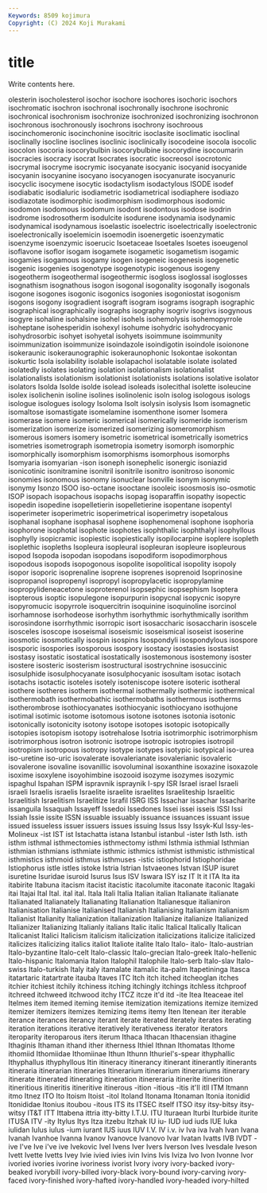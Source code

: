 ```yaml
---
Keywords: 8509 kojimura
Copyright: (C) 2024 Koji Murakami
---
```


# title

Write contents here.



olesterin isocholesterol isochor
isochore isochores isochoric isochors isochromatic isochron isochronal isochronally isochrone isochronic
isochronical isochronism isochronize isochronized isochronizing isochronon isochronous isochronously isochrons isochrony
isochroous isocinchomeronic isocinchonine isocitric isoclasite isoclimatic isoclinal isoclinally isocline isoclines
isoclinic isoclinically isocodeine isocola isocolic isocolon isocoria isocorybulbin isocorybulbine isocorydine
isocoumarin isocracies isocracy isocrat Isocrates isocratic isocreosol isocrotonic isocrymal isocryme
isocrymic isocyanate isocyanic isocyanid isocyanide isocyanin isocyanine isocyano isocyanogen isocyanurate
isocyanuric isocyclic isocymene isocytic isodactylism isodactylous ISODE isodef isodiabatic isodialuric
isodiametric isodiametrical isodiaphere isodiazo isodiazotate isodimorphic isodimorphism isodimorphous isodomic isodomon
isodomous isodomum isodont isodontous isodose isodrin isodrome isodrosotherm isodulcite isodurene
isodynamia isodynamic isodynamical isodynamous isoelastic isoelectric isoelectrically isoelectronic isoelectronically isoelemicin
isoemodin isoenergetic isoenzymatic isoenzyme isoenzymic isoerucic Isoetaceae Isoetales Isoetes isoeugenol
isoflavone isoflor isogam isogamete isogametic isogametism isogamic isogamies isogamous isogamy
isogen isogeneic isogenesis isogenetic isogenic isogenies isogenotype isogenotypic isogenous isogeny
isogeotherm isogeothermal isogeothermic isogloss isoglossal isoglosses isognathism isognathous isogon isogonal
isogonality isogonally isogonals isogone isogones isogonic isogonics isogonies isogoniostat isogonism
isogons isogony isogradient isograft isogram isograms isograph isographic isographical isographically
isographs isography isogriv isogrivs isogynous isogyre isohaline isohalsine isohel isohels
isohemolysis isohemopyrrole isoheptane isohesperidin isohexyl isohume isohydric isohydrocyanic isohydrosorbic isohyet
isohyetal isohyets isoimmune isoimmunity isoimmunization isoimmunize isoindazole isoindigotin isoindole isoionone
isokeraunic isokeraunographic isokeraunophonic Isokontae isokontan isokurtic Isola isolability isolable isolapachol
isolatable isolate isolated isolatedly isolates isolating isolation isolationalism isolationalist isolationalists
isolationism isolationist isolationists isolations isolative isolator isolators Isolda Isolde isolde
isolead isoleads isolecithal isolette isoleucine isolex isolichenin isoline isolines isolinolenic
isoln isolog isologous isologs isologue isologues isology Isoloma Isolt isolysin
isolysis Isom isomagnetic isomaltose isomastigate isomelamine isomenthone isomer Isomera isomerase
isomere isomeric isomerical isomerically isomeride isomerism isomerization isomerize isomerized isomerizing
isomeromorphism isomerous isomers isomery isometric isometrical isometrically isometrics isometries isometrograph
isometropia isometry isomorph isomorphic isomorphically isomorphism isomorphisms isomorphous isomorphs Isomyaria
isomyarian -ison isoneph isonephelic isonergic isoniazid isonicotinic isonitramine isonitril isonitrile
isonitro isonitroso isonomic isonomies isonomous isonomy isonuclear Isonville isonym isonymic
isonymy Isonzo ISOO iso-octane isooctane isooleic isoosmosis iso-osmotic ISOP isopach
isopachous isopachs isopag isoparaffin isopathy isopectic isopedin isopedine isopelletierin isopelletierine
isopentane isopentyl isoperimeter isoperimetric isoperimetrical isoperimetry isopetalous isophanal isophane isophasal
isophene isophenomenal isophone isophoria isophorone isophotal isophote isophotes isophthalic isophthalyl
isophyllous isophylly isopicramic isopiestic isopiestically isopilocarpine isoplere isopleth isoplethic isopleths
Isopleura isopleural isopleuran isopleure isopleurous isopod Isopoda isopodan isopodans isopodiform
isopodimorphous isopodous isopods isopogonous isopolite isopolitical isopolity isopoly isopor isoporic
isoprenaline isoprene isoprenes isoprenoid Isoprinosine isopropanol isopropenyl isopropyl isopropylacetic isopropylamine
isopropylideneacetone isoproterenol isopsephic isopsephism Isoptera isopterous isoptic isopulegone isopurpurin isopycnal
isopycnic isopyre isopyromucic isopyrrole isoquercitrin isoquinine isoquinoline isorcinol isorhamnose isorhodeose
isorhythm isorhythmic isorhythmically isorithm isorosindone isorrhythmic isorropic isort isosaccharic isosaccharin
isoscele isosceles isoscope isoseismal isoseismic isoseismical isoseist isoserine isosmotic isosmotically
isospin isospins Isospondyli isospondylous isospore isosporic isospories isosporous isospory isostacy
isostasies isostasist isostasy isostatic isostatical isostatically isostemonous isostemony isoster isostere
isosteric isosterism isostructural isostrychnine isosuccinic isosulphide isosulphocyanate isosulphocyanic isosultam isotac
isotach isotachs isotactic isoteles isotely isoteniscope isotere isoteric isotheral isothere
isotheres isotherm isothermal isothermally isothermic isothermical isothermobath isothermobathic isothermobaths isothermous
isotherms isotherombrose isothiocyanates isothiocyanic isothiocyano isothujone isotimal isotimic isotome isotomous
isotone isotones isotonia isotonic isotonically isotonicity isotony isotope isotopes isotopic
isotopically isotopies isotopism isotopy isotrehalose Isotria isotrimorphic isotrimorphism isotrimorphous isotron
isotronic isotrope isotropic isotropies isotropil isotropism isotropous isotropy isotype isotypes
isotypic isotypical iso-urea iso-uretine iso-uric isovalerate isovalerianate isovalerianic isovaleric isovalerone
isovaline isovanillic isovoluminal isoxanthine isoxazine isoxazole isoxime isoxylene isoyohimbine isozooid
isozyme isozymes isozymic ispaghul Ispahan ISPM ispravnik ispraynik I-spy ISR
Israel israel Israeli israeli Israelis israelis Israelite israelite israelites Israeliteship
Israelitic Israelitish Israelitism Israelitize Israfil ISRG ISS Issachar issachar Issacharite
issanguila Issaquah Issayeff Issedoi Issedones Issei issei isseis ISSI Issi
Issiah Issie issite ISSN issuable issuably issuance issuances issuant issue
issued issueless issuer issuers issues issuing Issus Issy Issyk-Kul Issy-les-Molineux
-ist IST ist Istachatta istana Istanbul istanbul -ister Isth Isth.
isth isthm isthmal isthmectomies isthmectomy isthmi Isthmia isthmial Isthmian isthmian
isthmians isthmiate isthmic isthmics isthmist isthmistic isthmistical isthmistics isthmoid isthmus
isthmuses -istic istiophorid Istiophoridae Istiophorus istle istles istoke Istria Istrian
Istvaeones Istvan ISUP isuret isuretine Isuridae isuroid Isurus Isus ISV
Iswara ISY isz IT It it ITA Ita ita itabirite
Itabuna itacism itacist itacistic itacolumite itaconate itaconic Itagaki itai Itajai
Ital Ital. ital ital. Itala Itali Italia Italian italian Italianate
italianate Italianated Italianately Italianating Italianation Italianesque italianiron Italianisation Italianise Italianised
Italianish Italianising Italianism italianism Italianist Italianity Italianization italianization Italianize italianize
Italianized Italianizer Italianizing Italianly italians Italic italic Italical Italically Italican
Italicanist Italici Italicism italicism italicization italicizations italicize italicized italicizes italicizing
italics italiot Italiote italite Italo Italo- italo- Italo-austrian Italo-byzantine Italo-celt
Italo-classic Italo-grecian Italo-greek Italo-hellenic Italo-hispanic Italomania Italon Italophil Italophile Italo-serb
Italo-slav Italo-swiss Italo-turkish Italy italy itamalate itamalic ita-palm Itapetininga Itasca
itatartaric itatartrate itauba Itaves ITC Itch itch itched itcheoglan itches
itchier itchiest itchily itchiness itching itchingly itchings itchless itchproof itchreed
itchweed itchwood itchy ITCZ itcze it'd itd -ite Itea Iteaceae
itel Itelmes item itemed iteming itemise itemization itemizations itemize itemized
itemizer itemizers itemizes itemizing items itemy Iten Itenean iter iterable
iterance iterances iterancy iterant iterate iterated iterately iterates iterating iteration
iterations iterative iteratively iterativeness iterator iterators iteroparity iteroparous iters iterum
Ithaca Ithacan Ithacensian ithagine Ithaginis Ithaman ithand ither itherness Ithiel
Ithnan Ithomatas Ithome ithomiid Ithomiidae Ithomiinae Ithun Ithunn Ithuriel's-spear ithyphallic
Ithyphallus ithyphyllous Itin itineracy itinerancy itinerant itinerantly itinerants itineraria itinerarian
itineraries Itinerarium itinerarium itinerariums itinerary itinerate itinerated itinerating itineration itinereraria
itinerite itinerition itineritious itineritis itineritive itinerous -ition -itious -itis it'll
itll ITM Itmann itmo Itnez ITO Ito Itoism Itoist -itol
Itoland Itonama Itonaman Itonia itonidid Itonididae Itonius itoubou -itous ITS
its ITSEC itself ITSO itsy itsy-bitsy itsy-witsy IT&T ITT Ittabena
ittria itty-bitty I.T.U. ITU Ituraean Iturbi Iturbide iturite ITUSA ITV
-ity Itylus Itys Itza itzebu Itzhak IU iu- IUD iud
iuds IUE Iuka iulidan Iulus iulus -ium iurant IUS iuus
IUV I.V. IV i.v. iv Iva iva Ivah Ivan Ivana
Ivanah Ivanhoe Ivanna Ivanov Ivanovce Ivanovo Ivar Ivatan Ivatts IVB
IVDT -ive I've Ive i've ive Ivekovic Ivel Ivens Iver
Ivers Iverson Ives Ivesdale Iveson Ivett Ivette Ivetts Ivey Ivie
ivied ivies ivin Ivins Ivis Iviza Ivo Ivon Ivonne Ivor
ivoried ivories ivorine ivoriness ivorist Ivory ivory ivory-backed ivory-beaked ivorybill
ivory-billed ivory-black ivory-bound ivory-carving ivory-faced ivory-finished ivory-hafted ivory-handled ivory-headed ivory-hilted
